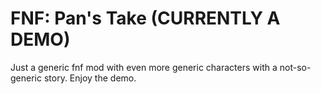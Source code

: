 # FNF: Pan's Take (CURRENTLY A DEMO)
Just a generic fnf mod with even more generic characters with a not-so-generic story.
Enjoy the demo.

